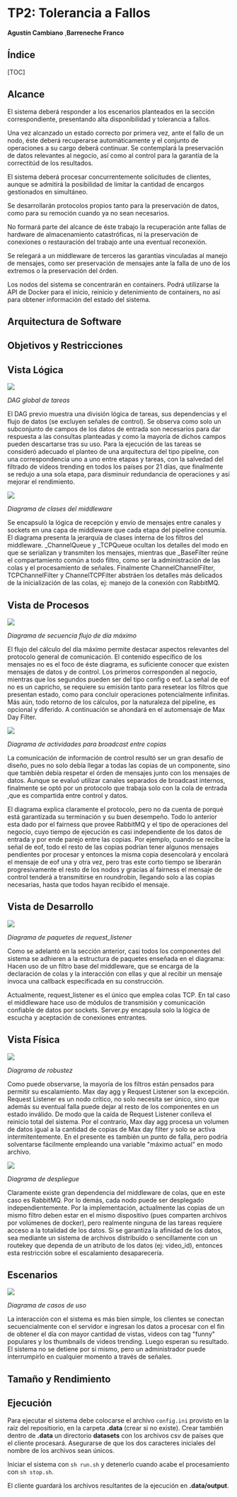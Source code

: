 # TP2: Tolerancia a Fallos
 **Agustín Cambiano** ,**Barreneche Franco**



## Índice

[TOC]

## Alcance

El sistema deberá responder a los escenarios planteados en la sección correspondiente, presentando alta disponibilidad y  tolerancia a fallos.

Una vez alcanzado un estado correcto por primera vez, ante el fallo de un nodo,  éste deberá recuperarse automáticamente y el conjunto de operaciones a su cargo deberá continuar. Se contemplará la preservación de datos relevantes al negocio, así como al control para la garantía de la correctitúd de los resultados.

El sistema deberá procesar concurrentemente solicitudes de clientes, aunque se admitirá la posibilidad de limitar la cantidad de encargos gestionados en simultáneo.

Se desarrollarán protocolos propios tanto para la preservación de datos, como para su remoción cuando ya no sean necesarios. 

No formará parte del alcance de éste trabajo la recuperación ante fallas de hardware de almacenamiento catastróficas, ni la preservación de conexiones o restauración del trabajo ante una eventual reconexión.

Se relegará a un middleware de terceros las garantías vinculadas al manejo de mensajes, como ser preservación de mensajes ante la falla de uno de los extremos o la preservación del órden.

Los nodos del sistema se concentrarán en containers. Podrá utilizarse la API de Docker para el inicio, reinicio y detenimiento de containers, no así para obtener información del estado del sistema.



## Arquitectura de Software



## Objetivos y Restricciones



## Vista Lógica

![](./imgs/dag.png)

*DAG global de tareas*

El DAG previo muestra una división lógica de tareas, sus dependencias y el flujo de datos (se excluyen señales de control). Se observa como solo un subconjunto de campos de los datos de entrada son necesarios para dar respuesta a las consultas planteadas y como la mayoría de dichos campos pueden descartarse tras su uso. Para la ejecución de las tareas se consideró adecuado el planteo de una arquitectura del tipo pipeline, con una correspondencia uno a uno entre etapas y tareas, con la salvedad del filtrado de videos trending en todos los países por 21 días, que finalmente se redujo a una sola etapa, para disminuir redundancia de operaciones y así mejorar el rendimiento.





![](./imgs/clases.png)

*Diagrama de clases del middleware*

Se encapsuló la lógica de recepción y envío de mensajes entre canales y sockets en una capa de middleware que cada etapa del pipeline consumía. El diagrama presenta la jerarquía de clases interna de los filtros del middleware. _ChannelQueue y _TCPQueue ocultan los detalles del modo en que se serializan y transmiten los mensajes, mientras que _BaseFilter reúne el compartamiento común a todo filtro, como ser la administración de las colas y el procesamiento de señales. Finalmente ChannelChannelFilter, TCPChannelFilter y ChannelTCPFilter abstráen los detalles más delicados de la inicialización de las colas, ej: manejo de la conexión con RabbitMQ.



## Vista de Procesos

![](./imgs/secuencia.png)

*Diagrama de secuencia flujo de día máximo*



El flujo del cálculo del día máximo permite destacar aspectos relevantes del protocolo general de comunicación. El contenido específico de los mensajes no es el foco de éste diagrama, es suficiente conocer que existen mensajes de datos y de control. Los primeros corresponden al negocio, mientras que los segundos pueden ser del tipo config o eof. La señal de eof no es un capricho, se requiere su emisión tanto para resetear los filtros que presentan estado, como para concluir operaciones potencialmente infinitas. Más aún, todo retorno de los cálculos, por la naturaleza del pipeline, es opcional y diferido. A continuación se ahondará en el automensaje de Max Day Filter. 



![](./imgs/actividad.png)

*Diagrama de actividades para broadcast entre copias*



La comunicación de información de control resultó ser un gran desafío de diseño, pues no solo debía llegar a todas las copias de un componente, sino que también debía respetar el órden de mensajes junto con los mensajes de datos. Aunque se evaluó utilizar canales separados de broadcast internos, finalmente se optó por un protocolo que trabaja solo con la cola de entrada ,que es compartida entre control y datos.

El diagrama explica claramente el protocolo, pero no da cuenta de porqué está garantizada su terminación y su buen desempeño. Todo lo anterior esta dado por el fairness que provee RabbitMQ y el tipo de operaciones del negocio, cuyo tiempo de ejecución es casi independiente de los datos de entrada y por ende parejo entre las copias. Por ejemplo, cuando se recibe la señal de eof, todo el resto de las copias podrían tener algunos mensajes pendientes por procesar y entonces la misma copia desencolará y encolará el mensaje de eof una y otra vez, pero tras este corto tiempo se liberarán progresivamente el resto de los nodos y gracias al fairness el mensaje de control tenderá a transmitirse en roundrobin, llegando solo a las copias necesarias, hasta que todos hayan recibido el mensaje. 



## Vista de Desarrollo

![](./imgs/paquetes.png)

*Diagrama de paquetes de request_listener*



Como se adelantó en la sección anterior, casi todos los componentes del sistema se adhieren a la estructura de paquetes enseñada en el diagrama: Hacen uso de un filtro base del middleware, que se encarga de la declaración de colas y la interacción con ellas y que al recibir un mensaje invoca una callback especificada en su construcción.

Actualmente, request_listener es el único que emplea colas TCP. En tal caso el middleware hace uso de módulos de transmisión y comunicación confiable de datos por sockets.  Server.py encapsula solo la lógica de escucha y aceptación de conexiones entrantes. 







## Vista Física

![](./imgs/robustez.png)



*Diagrama de robustez*

 

Como puede observarse, la mayoría de los filtros están pensados para permitir su escalamiento. Max day agg y Request Listener son la excepción. Request Listener es un nodo crítico, no solo necesita ser único, sino que además su eventual falla puede dejar al resto de los componentes en un estado inválido. De modo que la caída de Request Listener conlleva el reinicio total del sistema. Por el contrario, Max day agg procesa un volumen de datos igual a la cantidad de copias de Max day filter y solo se activa intermitentemente. En el presente es también un punto de falla, pero podría solventarse fácilmente empleando una variable "máximo actual" en modo archivo. 





![](./imgs/despliegue.png)

*Diagrama de despliegue*

Claramente existe gran dependencia del middleware de colas, que en este caso es RabbitMQ. Por lo demás, cada nodo puede ser desplegado independientemente. Por la implementación, actualmente las copias de un mismo filtro deben estar en el mismo dispositivo (pues comparten archivos por volúmenes de docker), pero realmente ninguna de las tareas requiere acceso a la totalidad de los datos. Si se garantiza la afinidad de los datos, sea mediante un sistema de archivos distribuído o sencillamente con un routekey que dependa de un atributo de los datos (ej: video_id), entonces esta restricción sobre el escalamiento desaparecería.



## Escenarios

![](./imgs/casos_de_uso.png)

*Diagrama de casos de uso*



La interacción con el sistema es más bien simple, los clientes se conectan secuencialmente con el servidor e ingresan los datos a procesar con el fin de obtener el día con mayor cantidad de vistas, videos con tag "funny" populares y los thumbnails de videos trending. Luego esperan su resultado. El sistema no se detiene por si mismo, pero un administrador puede interrumpirlo en cualquier momento a través de señales.



## Tamaño y Rendimiento





## Ejecución

Para ejecutar el sistema debe colocarse el archivo `config.ini`  provisto en la raíz del repositiorio, en la carpeta **.data** (crear si no existe). Crear también dentro de **.data** un directorio **datasets** con los archivos csv de países que el cliente procesará. Asegurarse de que los dos caracteres iniciales del nombre de los archivos sean únicos.

Iniciar el sistema con `sh run.sh` y detenerlo cuando acabe el procesamiento con `sh stop.sh`.

El cliente guardará los archivos resultantes de la ejecución en **.data/output**.